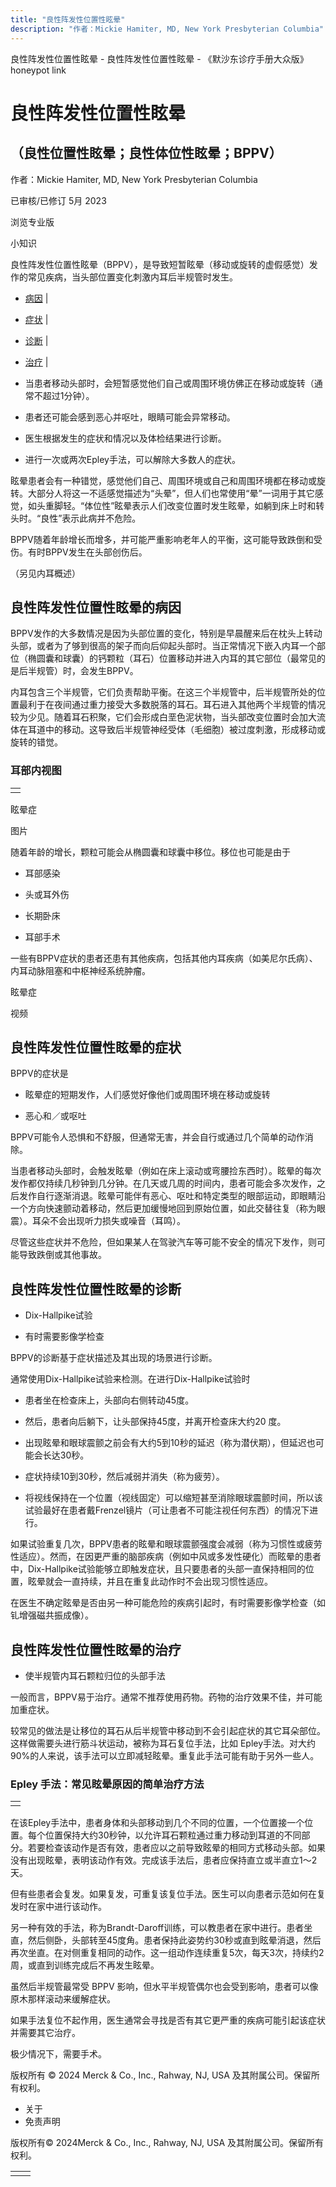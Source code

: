 ```yaml
---
title: "良性阵发性位置性眩晕"
description: "作者：Mickie Hamiter, MD, New York Presbyterian Columbia"
---
```


﻿良性阵发性位置性眩晕 \- 良性阵发性位置性眩晕 \- 《默沙东诊疗手册大众版》 honeypot link

# 良性阵发性位置性眩晕

## （良性位置性眩晕；良性体位性眩晕；BPPV）

作者：Mickie Hamiter, MD, New York Presbyterian Columbia

已审核/已修订 5月 2023

浏览专业版

小知识

良性阵发性位置性眩晕（BPPV），是导致短暂眩晕（移动或旋转的虚假感觉）发作的常见疾病，当头部位置变化刺激内耳后半规管时发生。

- [病因](#病因_v6657272_zh) \|
- [症状](#症状_v6657278_zh) \|
- [诊断](#诊断_v736004_zh) \|
- [治疗](#治疗_v26470388_zh) \|

- 当患者移动头部时，会短暂感觉他们自己或周围环境仿佛正在移动或旋转（通常不超过1分钟）。

- 患者还可能会感到恶心并呕吐，眼睛可能会异常移动。

- 医生根据发生的症状和情况以及体检结果进行诊断。

- 进行一次或两次Epley手法，可以解除大多数人的症状。


眩晕患者会有一种错觉，感觉他们自己、周围环境或自己和周围环境都在移动或旋转。大部分人将这一不适感觉描述为“头晕”，但人们也常使用“晕”一词用于其它感觉，如头重脚轻。“体位性”眩晕表示人们改变位置时发生眩晕，如躺到床上时和转头时。“良性”表示此病并不危险。

BPPV随着年龄增长而增多，并可能严重影响老年人的平衡，这可能导致跌倒和受伤。有时BPPV发生在头部创伤后。

（另见内耳概述）

## 良性阵发性位置性眩晕的病因

BPPV发作的大多数情况是因为头部位置的变化，特别是早晨醒来后在枕头上转动头部，或者为了够到很高的架子而向后仰起头部时。当正常情况下嵌入内耳一个部位（椭圆囊和球囊）的钙颗粒（耳石）位置移动并进入内耳的其它部位（最常见的是后半规管）时，会发生BPPV。

内耳包含三个半规管，它们负责帮助平衡。在这三个半规管中，后半规管所处的位置最利于在夜间通过重力接受大多数脱落的耳石。耳石进入其他两个半规管的情况较为少见。随着耳石积聚，它们会形成白垩色泥状物，当头部改变位置时会加大流体在耳道中的移动。这导致后半规管神经受体（毛细胞）被过度刺激，形成移动或旋转的错觉。

### 耳部内视图

|     |
| --- |
|  |

眩晕症



图片

随着年龄的增长，颗粒可能会从椭圆囊和球囊中移位。移位也可能是由于

- 耳部感染

- 头或耳外伤

- 长期卧床

- 耳部手术


一些有BPPV症状的患者还患有其他疾病，包括其他内耳疾病（如美尼尔氏病）、内耳动脉阻塞和中枢神经系统肿瘤。

眩晕症



视频

## 良性阵发性位置性眩晕的症状

BPPV的症状是

- 眩晕症的短期发作，人们感觉好像他们或周围环境在移动或旋转

- 恶心和／或呕吐


BPPV可能令人恐惧和不舒服，但通常无害，并会自行或通过几个简单的动作消除。

当患者移动头部时，会触发眩晕（例如在床上滚动或弯腰捡东西时）。眩晕的每次发作都仅持续几秒钟到几分钟。在几天或几周的时间内，患者可能会多次发作，之后发作自行逐渐消退。眩晕可能伴有恶心、呕吐和特定类型的眼部运动，即眼睛沿一个方向快速颤动着移动，然后更加缓慢地回到原始位置，如此交替往复（称为眼震）。耳朵不会出现听力损失或噪音（耳鸣）。

尽管这些症状并不危险，但如果某人在驾驶汽车等可能不安全的情况下发作，则可能导致跌倒或其他事故。

## 良性阵发性位置性眩晕的诊断

- Dix-Hallpike试验

- 有时需要影像学检查


BPPV的诊断基于症状描述及其出现的场景进行诊断。

通常使用Dix-Hallpike试验来检测。在进行Dix-Hallpike试验时

- 患者坐在检查床上，头部向右侧转动45度。

- 然后，患者向后躺下，让头部保持45度，并离开检查床大约20 度。

- 出现眩晕和眼球震颤之前会有大约5到10秒的延迟（称为潜伏期），但延迟也可能会长达30秒。

- 症状持续10到30秒，然后减弱并消失（称为疲劳）。

- 将视线保持在一个位置（视线固定）可以缩短甚至消除眼球震颤时间，所以该试验最好在患者戴Frenzel镜片（可让患者不可能注视任何东西）的情况下进行。


如果试验重复几次，BPPV患者的眩晕和眼球震颤强度会减弱（称为习惯性或疲劳性适应）。然而，在因更严重的脑部疾病（例如中风或多发性硬化）而眩晕的患者中，Dix-Hallpike试验能够立即触发症状，且只要患者的头部一直保持相同的位置，眩晕就会一直持续，并且在重复此动作时不会出现习惯性适应。

在医生不确定眩晕是否由另一种可能危险的疾病引起时，有时需要影像学检查（如 钆增强磁共振成像）。

## 良性阵发性位置性眩晕的治疗

- 使半规管内耳石颗粒归位的头部手法


一般而言，BPPV易于治疗。通常不推荐使用药物。药物的治疗效果不佳，并可能加重症状。

较常见的做法是让移位的耳石从后半规管中移动到不会引起症状的其它耳朵部位。这样做需要头进行筋斗状运动，被称为耳石复位手法，比如 Epley手法。对大约90%的人来说，该手法可以立即减轻眩晕。重复此手法可能有助于另外一些人。

### Epley 手法：常见眩晕原因的简单治疗方法

|     |
| --- |
|  |

在该Epley手法中，患者身体和头部移动到几个不同的位置，一个位置接一个位置。每个位置保持大约30秒钟，以允许耳石颗粒通过重力移动到耳道的不同部分。若要检查该动作是否有效，患者应以之前导致眩晕的相同方式移动头部。如果没有出现眩晕，表明该动作有效。完成该手法后，患者应保持直立或半直立1〜2天。

但有些患者会复发。如果复发，可重复该复位手法。医生可以向患者示范如何在复发时在家中进行该动作。

另一种有效的手法，称为Brandt-Daroff训练，可以教患者在家中进行。患者坐直，然后侧卧，头部转至45度角。患者保持此姿势约30秒或直到眩晕消退，然后再次坐直。在对侧重复相同的动作。这一组动作连续重复5次，每天3次，持续约2周，或直到训练完成后不再发生眩晕。

虽然后半规管最常受 BPPV 影响，但水平半规管偶尔也会受到影响，患者可以像原木那样滚动来缓解症状。

如果手法复位不起作用，医生通常会寻找是否有其它更严重的疾病可能引起该症状并需要其它治疗。

极少情况下，需要手术。



版权所有 © 2024
Merck & Co., Inc., Rahway, NJ, USA 及其附属公司。保留所有权利。

- 关于
- 免责声明

版权所有© 2024Merck & Co., Inc., Rahway, NJ, USA 及其附属公司。保留所有权利。

|     |     |
| --- | --- |
|  |  |